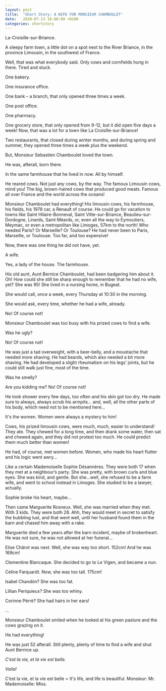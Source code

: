 ```yaml
---
layout: post
title:  "Short Story: A WIFE FOR MONSIEUR CHAMBOULET"
date:   2020-07-13 16:00:00 +0100
categories: shortstory
---
```


La-Croisille-sur-Briance.
 
A sleepy farm town, a little dot on a spot next to the River Briance, in the province Limousin, in the southwest of France.
 
Well, that was what everybody said. Only cows and cornfields hung in there. Tired and stuck.
 
One bakery.
 
One insurance office.
 
One bank – a branch, that only opened three times a week.
 
One post office.
 
One pharmacy.
 
One grocery store, that only opened from 9-12, but it did open five days a week! Now, that was a lot for a town like La Croisille-sur-Briance!
 
Two restaurants, that closed during winter months, and during spring and summer, they opened three times a week plus the weekend.
 
But, Monsieur Sebastien Chamboulet loved the town.
 
He was, afterall, born there.
 
In the same farmhouse that he lived in now. All by himself.
 
He reared cows. Not just any cows, by the way. The famous Limousin cows, mind you! The big, brown-haired cows that produced good meats. Famous all over France and the world across the oceans!
 
Monsieur Chamboulet had everything! His limousin cows, his farmhouse, his fields, his 1978 car, a Renault of course. He could go for vacation to towns like Saint Hilaire-Bonneval, Saint Vitte-sur-Briance, Beaulieu-sur-Dordogne, Linards, Saint Méards, or, even all the way to Eymoutiers, Meymac, or even a metropolitan like Limoges, 57km to the north! Who needed Paris? Or Marseille? Or Toulouse? He had never been to Paris, Marseille, or Toulouse. Too far, and too expensive!
 
Now, there was one thing he did not have, yet.
 
A wife.
 
Yes, a lady of the house. The farmhouse.
 
His old aunt, Aunt Bernice Chamboulet, had been badgering him about it. Oh! How could she still be sharp enough to remember that he had no wife, yet? She was 95! She lived in a nursing home, in Bugeat.
 
She would call, once a week, every Thursday at 10:30 in the morning.
 
She would ask, every time, whether he had a wife, already.
 
No! Of course not!
 
Monsieur Chamboulet was too busy with his prized cows to find a wife.
 
Was he ugly?
 
No! Of course not!

He was just a tad overweight, with a beer-belly, and a moustache that needed more shaving. He had beards, which also needed a bit more shaving. He had developed a slight rheumatism on his legs’ joints, but he could still walk just fine, most of the time.

Was he smelly?

Are you kidding me? No! Of course not!

He took shower every few days, too often and his skin got too dry. He made sure to always, always scrub his armpits... and, well, all the other parts of his body, which need not to be mentioned here...
 
It's the women. Women were always a mystery to him!
 
Cows, his prized limousin cows, were much, much, easier to understand! They ate. They chewed for a long time, and then drank some water, then sat and chewed again, and they did not protest too much. He could predict them much better than women!
 
He had, of course, met women before. Women, who made his heart flutter and his logic went awry…
 
Like a certain Mademoiselle Sophie Désannéres. They were both 17 when they met at a neighbour’s party. She was pretty, with brown curls and blue eyes. She was kind, and gentle. But she…well, she refused to be a farm wife, and went to school instead in Limoges. She studied to be a lawyer, actually.
 
Sophie broke his heart, maybe…
 
Then came Marguerite Rosneux. Well, she was married when they met. With 3 kids. They were both 28. Ahh, they would meet in secret to satisfy the bubbling lust, and that went well, until her husband found them in the barn and chased him away with a rake.
 
Marguerite died a few years after the barn incident, maybe of brokenheart. He was not sure, he was not allowed at her funeral…

Elise Chârot was next. Well, she was way too short. 152cm! And he was 169cm!
 
Clementine Blancaque. She decided to go to Le Vigen, and became a nun.
 
Celine Farquardt. Now, she was too tall. 175cm!
 
Isabel Chandön? She was too fat.
 
Lillian Periquieux? She was too whiny.
 
Corinne Pérrè? She had hairs in her ears!
 
…
 
Monsieur Chamboulet smiled when he looked at his green pasture and the cows grazing on it.
 
He had everything!
 
He was just 52 afterall. Still plenty, plenty of time to find a wife and shut Aunt Bernice up.
 
*C’est la vie, et la vie est belle.*
 
*Voila!*

>>>

C’est la vie, et la vie est belle = It's life, and life is beautiful.
Monsieur: Mr.
Mademoiselle: Miss.
